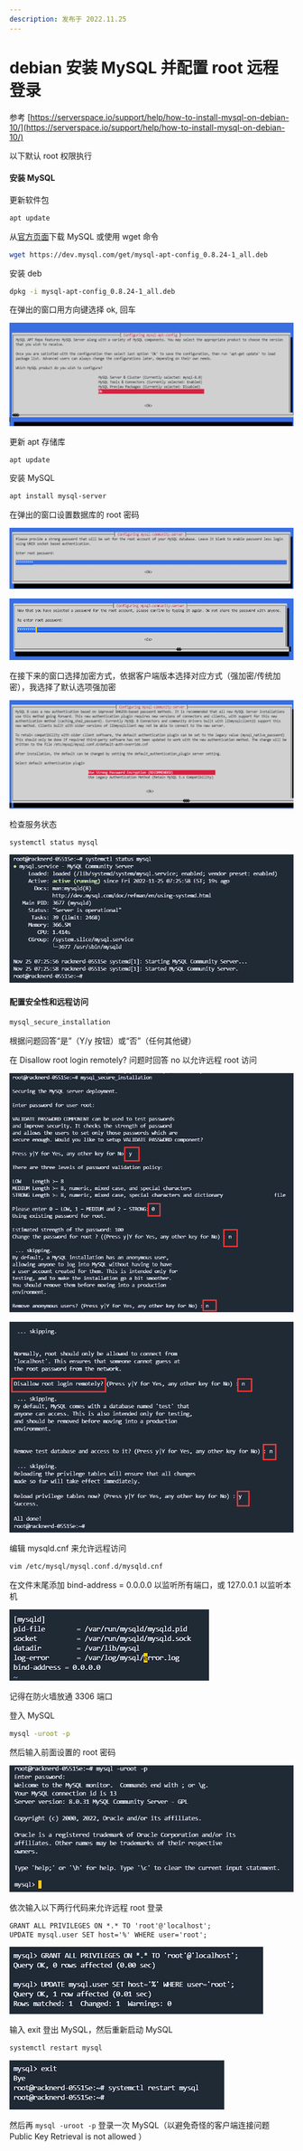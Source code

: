 ```yaml
---
description: 发布于 2022.11.25
---
```


# debian 安装 MySQL 并配置 root 远程登录

参考 [https://serverspace.io/support/help/how-to-install-mysql-on-debian-10/](https://serverspace.io/support/help/how-to-install-mysql-on-debian-10/)

以下默认 root 权限执行

#### 安装 MySQL

更新软件包

```bash
apt update
```

从[官方页面](https://dev.mysql.com/downloads/repo/apt/)下载 MySQL 或使用 wget 命令

```bash
wget https://dev.mysql.com/get/mysql-apt-config_0.8.24-1_all.deb
```

安装 deb

```bash
dpkg -i mysql-apt-config_0.8.24-1_all.deb
```

在弹出的窗口用方向键选择 ok, 回车

![image-20221125183242040](debian-an-zhuang-mysql-bing-pei-zhi-root-yuan-cheng-deng-lu.assets/image-20221125183242040.png)

更新 apt 存储库

```bash
apt update
```

安装 MySQL

```bash
apt install mysql-server
```

在弹出的窗口设置数据库的 root 密码

![image-20221125202500907](debian-an-zhuang-mysql-bing-pei-zhi-root-yuan-cheng-deng-lu.assets/image-20221125202500907.png)

![image-20221125202515593](debian-an-zhuang-mysql-bing-pei-zhi-root-yuan-cheng-deng-lu.assets/image-20221125202515593.png)

在接下来的窗口选择加密方式，依据客户端版本选择对应方式（强加密/传统加密），我选择了默认选项强加密

![image-20221125202529629](debian-an-zhuang-mysql-bing-pei-zhi-root-yuan-cheng-deng-lu.assets/image-20221125202529629.png)

检查服务状态

```bash
systemctl status mysql
```

![image-20221125202635034](debian-an-zhuang-mysql-bing-pei-zhi-root-yuan-cheng-deng-lu.assets/image-20221125202635034.png)

#### 配置安全性和远程访问

```bash
mysql_secure_installation
```

根据问题回答“是”（Y/y 按钮）或“否”（任何其他键）

在 Disallow root login remotely? 问题时回答 no 以允许远程 root 访问

![image-20221125202847592](debian-an-zhuang-mysql-bing-pei-zhi-root-yuan-cheng-deng-lu.assets/image-20221125202847592.png)

![image-20221125202919613](debian-an-zhuang-mysql-bing-pei-zhi-root-yuan-cheng-deng-lu.assets/image-20221125202919613.png)

编辑 mysqld.cnf 来允许远程访问

```bash
vim /etc/mysql/mysql.conf.d/mysqld.cnf
```

在文件末尾添加 bind-address = 0.0.0.0 以监听所有端口，或 127.0.0.1 以监听本机

![image-20221125184318702](debian-an-zhuang-mysql-bing-pei-zhi-root-yuan-cheng-deng-lu.assets/image-20221125184318702.png)

记得在防火墙放通 3306 端口

登入 MySQL 

```bash
mysql -uroot -p
```

然后输入前面设置的 root 密码

![image-20221125184937542](debian-an-zhuang-mysql-bing-pei-zhi-root-yuan-cheng-deng-lu.assets/image-20221125184937542.png)

依次输入以下两行代码来允许远程 root 登录

```mysql
GRANT ALL PRIVILEGES ON *.* TO 'root'@'localhost';
UPDATE mysql.user SET host='%' WHERE user='root';
```

![image-20221125203053969](debian-an-zhuang-mysql-bing-pei-zhi-root-yuan-cheng-deng-lu.assets/image-20221125203053969.png)

输入 exit 登出 MySQL，然后重新启动 MySQL

```bash
systemctl restart mysql
```

![image-20221125203208475](debian-an-zhuang-mysql-bing-pei-zhi-root-yuan-cheng-deng-lu.assets/image-20221125203208475.png)

然后再 `mysql -uroot -p` 登录一次 MySQL（以避免奇怪的客户端连接问题 Public Key Retrieval is not allowed ）

